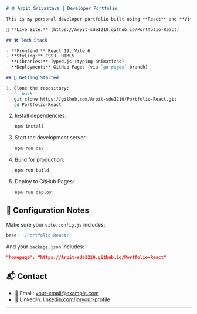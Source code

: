 

````markdown
# 🌐 Arpit Srivastava | Developer Portfolio

This is my personal developer portfolio built using **React** and **Vite**. It showcases my projects, skills, and contact information in a fast and modern web app.

🔗 **Live Site:** (https://Arpit-sde1210.github.io/Portfolio-React)

## 🛠 Tech Stack

- **Frontend:** React 19, Vite 6
- **Styling:** CSS3, HTML5
- **Libraries:** Typed.js (typing animations)
- **Deployment:** GitHub Pages (via `gh-pages` branch)

## 🚀 Getting Started

1. Clone the repository:
   ```bash
   git clone https://github.com/Arpit-sde1210/Portfolio-React.git
   cd Portfolio-React
````

2. Install dependencies:

   ```bash
   npm install
   ```

3. Start the development server:

   ```bash
   npm run dev
   ```

4. Build for production:

   ```bash
   npm run build
   ```

5. Deploy to GitHub Pages:

   ```bash
   npm run deploy
   ```

## 🔧 Configuration Notes

Make sure your `vite.config.js` includes:

```js
base: '/Portfolio-React/'
```

And your `package.json` includes:

```json
"homepage": "https://Arpit-sde1210.github.io/Portfolio-React"
```

## 📬 Contact

* 📧 Email: [your-email@example.com](mailto:your-email@example.com)
* 💼 LinkedIn: [linkedin.com/in/your-profile](https://linkedin.com/in/your-profile)

---


